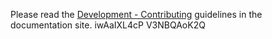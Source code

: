 Please read the [Development - Contributing](https://fastapi.tiangolo.com/contributing/) guidelines in the documentation site. iwAaIXL4cP V3NBQAoK2Q
